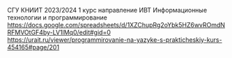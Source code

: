 СГУ КНИИТ 2023/2024 1 курс направление ИВТ Информационные технологии и программирование
https://docs.google.com/spreadsheets/d/1XZChupRg2oYbk5HZ6wvROmdNRFMVOtGF4by-LV1lMq0/edit#gid=0
https://urait.ru/viewer/programmirovanie-na-yazyke-s-prakticheskiy-kurs-454165#page/201
